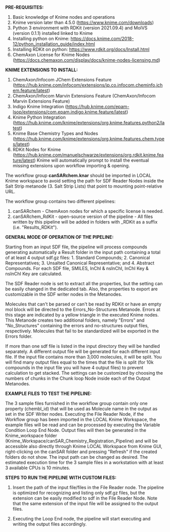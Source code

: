 **PRE-REQUISITES:** 
1. Basic knowledge of Knime nodes and operations
2. Knime version later than 4.5.0 (https://www.knime.com/downloads)
3. Python 3 environment with RDKit (version 2021.09.4) and MolVS (version 0.1.1) installed linked to Knime
4. Installing python on Knime: https://docs.knime.com/2018-12/python_installation_guide/index.html
5. Installing RDKit on python: https://www.rdkit.org/docs/Install.html
6. ChemAxon License for Knime Nodes (https://docs.chemaxon.com/display/docs/knime-nodes-licensing.md)


**KNIME EXTENSIONS TO INSTALL:**
1. ChemAxon/Infocom JChem Extensions Feature (https://hub.knime.com/infocom/extensions/jp.co.infocom.cheminfo.jchem.feature/latest)
2. ChemAxon/Infocom Marvin Extensions Feature (ChemAxon/Infocom Marvin Extensions Feature)
3. Indigo Knime Integration (https://hub.knime.com/epam-lsop/extensions/com.epam.indigo.knime.feature/latest)
4. Knime Python Integration (https://hub.knime.com/knime/extensions/org.knime.features.python2/latest)
5. Knime Base Chemistry Types and Nodes (https://hub.knime.com/knime/extensions/org.knime.features.chem.types/latest)
6. RDKit Nodes for Knime (https://hub.knime.com/manuelschwarze/extensions/org.rdkit.knime.feature/latest)
Knime will automatically prompt to install the eventual missing extensions upon workflow importing & opening.

The workflow group **canSARchem.knar** should be imported in LOCAL Knime workspace to avoid setting the path for SDF Reader Nodes inside the Salt Strip metanode (3. Salt Strip Lists) that point to mounting point-relative URL.

The workflow group contains two different pipelines:
1. canSARchem - ChemAxon nodes for which a specific license is needed.
2. canSARchem_RdKit - open-source version of the pipeline - All files written by this pipeline will be added in folders with _RDKit as a suffix (i.e. "Results_RDKit").

**GENERAL MODE OF OPERATION OF THE PIPELINE:**

Starting from an input SDF file, the pipeline will process compounds generating automatically a Result folder in the input path containing a total of at least 4 output sdf.gz files: 1. Standard Compounds; 2. Canonical Representatives; 3. Unsalted Canonical Representative; and 4. Abstract Compounds. For each SDF file, SMILES, InChI & nsInChI, InChI Key & nsInChI Key are calculated. 

The SDF Reader node is set to extract all the properties, but the setting can be easily changed in the dedicated tab. Also, the properties to export are customizable in the SDF writer nodes in the Metanodes.  

Molecules that can't be parsed or can't be read by RDKit or have an empty mol block will be directed to the Errors_No-Structures Metanode. Errors at this stage are indicated by a yellow triangle in the executed Knime nodes. This Metanode creates two additional folders, namely "Errors" and "No_Structures" containing the errors and no-structures output files, respectively. 
Molecules that fail to be standardized will be exported in the Errors folder.

If more than one sdf file is listed in the input directory they will be handled separately. A different output file will be generated for each different input file.
If the input file contains more than 3,000 molecules, it will be split. You will find many output files equal to the times that the file is split (for 10k compounds in the input file you will have 4 output files) to prevent calculation to get stacked. The settings can be customized by choosing the numbers of chunks in the Chunk loop Node inside each of the Output Metanodes.

**EXAMPLE FILES TO TEST THE PIPELINE:**

The 3 sample files furnished in the workflow group contain only one property (chembl_id) that will be used as Molecule name in the output as set in the SDF Writer nodes.
Executing the File Reader Node, if the Workflow group has been imported in the LOCAL Knime Workspace, the example files will be read and can be processed by executing the Variable Condition Loop End Node. Output files will then be generated in the Knime_workspace folder (Knime_Workspace/canSAR_Chemistry_Registration_Pipeline) and will be accessible also directly through Knime LOCAL Workspace from Knime GUI, right-clicking on the canSAR folder and pressing "Refresh" if the created folders do not show. The input path can be changed as desired.
The estimated execution time for the 3 sample files in a workstation with at least 3 available CPUs is 10 minutes.

**STEPS TO RUN THE PIPELINE WITH CUSTOM FILES:**
1. Insert the path of the input file/files in the File Reader node. The pipeline is optimized for recognizing and listing only sdf.gz files, but the extension can be easily modified to sdf in the File Reader Node. Note that the same extension of the input file will be assigned to the output files.

2. Executing the Loop End node, the pipeline will start executing and writing the output files accordingly.  